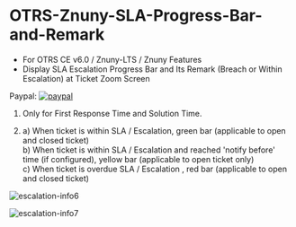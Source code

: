# OTRS-Znuny-SLA-Progress-Bar-and-Remark
- For OTRS CE v6.0 / Znuny-LTS / Znuny Features
- Display SLA Escalation Progress Bar and Its Remark (Breach or Within Escalation) at Ticket Zoom Screen 

Paypal: [![paypal](https://www.paypalobjects.com/en_US/i/btn/btn_donateCC_LG.gif)](https://paypal.me/MohdAzfar?locale.x=en_US)     
  
1. Only for First Response Time and Solution Time.  

2. 	a) When ticket is within SLA / Escalation, green bar (applicable to open and closed ticket)  
	b) When ticket is within SLA / Escalation and reached 'notify before' time (if configured), yellow bar (applicable to open ticket only)  
	c) When ticket is overdue SLA / Escalation , red bar (applicable to open and closed ticket)  

![escalation-info6](https://i.postimg.cc/Zn4RxHQm/escalation-info6.png)

![escalation-info7](https://i.postimg.cc/NFD0JThH/escalation-info7.png)
